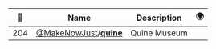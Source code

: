|:star2: | Name | Description | 🌍|
|---|---|---|---|
|204|[@MakeNowJust](https://github.com/MakeNowJust)/[**quine**](https://github.com/MakeNowJust/quine)|Quine Museum||

